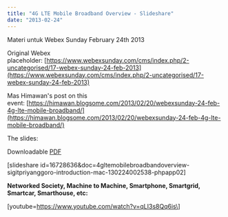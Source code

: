 ```yaml
---
title: "4G LTE Mobile Broadband Overview - Slideshare"
date: "2013-02-24"
---
```


Materi untuk Webex Sunday February 24th 2013

Original Webex placeholder: [https://www.webexsunday.com/cms/index.php/2-uncategorised/17-webex-sunday-24-feb-2013](https://www.webexsunday.com/cms/index.php/2-uncategorised/17-webex-sunday-24-feb-2013)

Mas Himawan's post on this event: [https://himawan.blogsome.com/2013/02/20/webexsunday-24-feb-4g-lte-mobile-broadband/](https://himawan.blogsome.com/2013/02/20/webexsunday-24-feb-4g-lte-mobile-broadband/)

The slides:

Downloadable [PDF](https://dl.dropbox.com/u/35930182/4G%20LTE%20Mobile%20Broadband%20Overview%20-%20Sigit%20Priyanggoro%20-%20Introduction%20-%20MAC.pdf)

\[slideshare id=16728636&doc=4gltemobilebroadbandoverview-sigitpriyanggoro-introduction-mac-130224002538-phpapp02\]

**Networked Society, Machine to Machine, Smartphone, Smartgrid, Smartcar, Smarthouse, etc:**

\[youtube=https://www.youtube.com/watch?v=qLI3s8Qq6is\]
